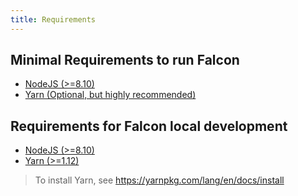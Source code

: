 ```yaml
---
title: Requirements
---
```


## Minimal Requirements to run Falcon

- [NodeJS (>=8.10)](https://nodejs.org)
- [Yarn (Optional, but highly recommended)](https://yarnpkg.com)

## Requirements for Falcon local development

- [NodeJS (>=8.10)](https://nodejs.org)
- [Yarn (>=1.12)](https://yarnpkg.com)

> To install Yarn, see https://yarnpkg.com/lang/en/docs/install
